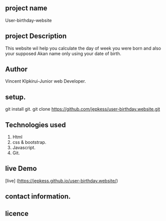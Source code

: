 ## project name
User-birthday-website
## project Description
This website wil help you calculate the day of week you were born
and also your supposed Akan name only using your date of birth.
## Author
Vincent KIpkirui-Junior web Developer.
## setup.
git install git.
git clone https://github.com/jepkess/user-birthday.website.git
 ## Technologies used
 1. Html
 2. css & bootstrap.
 3. Javascript.
 4. Git.
 ## live Demo 
 [live] (https://jepkess.github.io/user-birthday.website/)


 ## contact information.

 ## licence
 